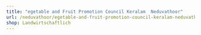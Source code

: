 ```yaml
---
title: "egetable and Fruit Promotion Council Keralam  Neduvathoor"
url: /neduvathoor/egetable-and-fruit-promotion-council-keralam-neduvathoor/
shop: Landwirtschaftlich
---
```

